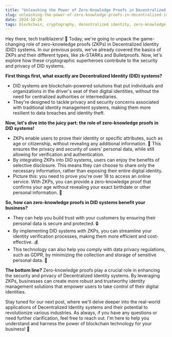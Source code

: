 ```yaml
---
title: "Unleashing the Power of Zero-Knowledge Proofs in Decentralized Identity Systems"
slug: unleashing-the-power-of-zero-knowledge-proofs-in-decentralized-identity-systems
date: 2024-10-20
tags: blockchain, cryptography, decentralized identity, zero-knowledge proofs
---
```


Hey there, tech trailblazers! 🚀 Today, we're going to unpack the game-changing role of zero-knowledge proofs (ZKPs) in Decentralized Identity (DID) systems. In our previous posts, we've already covered the basics of ZKPs and their different types, like zk-STARKs and Bulletproofs. Now, let's explore how these cryptographic superheroes contribute to the security and privacy of DID systems.

**First things first, what exactly are Decentralized Identity (DID) systems?**

- DID systems are blockchain-powered solutions that put individuals and organizations in the driver's seat of their digital identities, without the need for centralized authorities or intermediaries.
- They're designed to tackle privacy and security concerns associated with traditional identity management systems, making them more resilient to data breaches and identity theft.

**Now, let's dive into the juicy part: the role of zero-knowledge proofs in DID systems!**

- ZKPs enable users to prove their identity or specific attributes, such as age or citizenship, without revealing any additional information. 🙊 This ensures the privacy and security of users' personal data, while still allowing for verification and authentication.
- By integrating ZKPs into DID systems, users can enjoy the benefits of selective disclosure. This means they can choose to share only the necessary information, rather than exposing their entire digital identity.
- Picture this: you need to prove you're over 18 to access an online service. With ZKPs, you can provide a zero-knowledge proof that confirms your age without revealing your exact birthdate or other personal information. 🎂

**So, how can zero-knowledge proofs in DID systems benefit your business?**

- They can help you build trust with your customers by ensuring their personal data is secure and protected. 🔒
- By implementing DID systems with ZKPs, you can streamline your identity verification processes, making them more efficient and cost-effective. 💰
- This technology can also help you comply with data privacy regulations, such as GDPR, by minimizing the collection and storage of sensitive personal data. 📜

**The bottom line?** Zero-knowledge proofs play a crucial role in enhancing the security and privacy of Decentralized Identity systems. By leveraging ZKPs, businesses can create more robust and trustworthy identity management solutions that empower users to take control of their digital identities.

Stay tuned for our next post, where we'll delve deeper into the real-world applications of Decentralized Identity systems and their potential to revolutionize various industries. As always, if you have any questions or need further clarification, feel free to reach out. I'm here to help you understand and harness the power of blockchain technology for your business! 💪